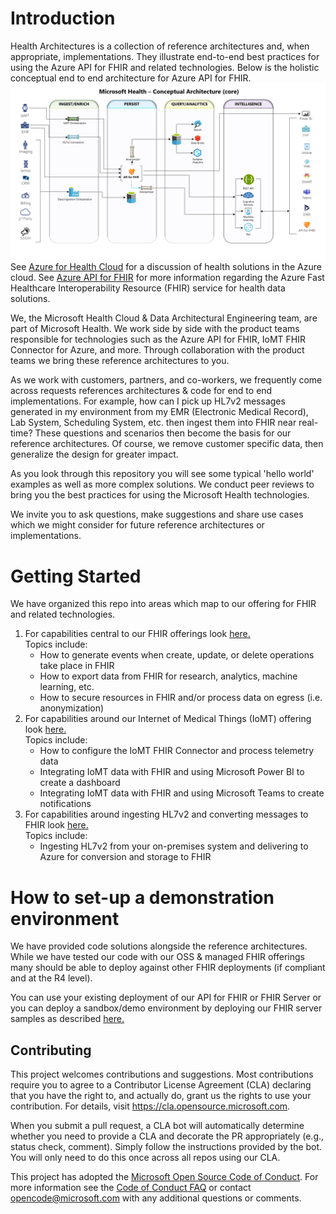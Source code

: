 # Introduction 
Health Architectures is a collection of reference architectures and, when appropriate, implementations. They illustrate end-to-end best practices for using the Azure API for FHIR and related technologies. Below is the holistic conceptual end to end architecture for Azure API for FHIR.
![Microsoft Health Concecptual](./ConceptualArchitectureCore.png)
See [Azure for Health Cloud](https://azure.microsoft.com/en-us/industries/healthcare/) for a discussion of health solutions in the Azure cloud.  See [Azure API for FHIR](https://azure.microsoft.com/en-us/services/azure-api-for-fhir/) for more information regarding the Azure Fast Healthcare Interoperability Resource (FHIR) service for health data solutions.

We, the Microsoft Health Cloud & Data Architectural Engineering team, are part of Microsoft Health. We work side by side with the product teams responsible for technologies such as the Azure API for FHIR, IoMT FHIR Connector for Azure, and more. Through collaboration with the product teams we bring these reference architectures to you.

As we work with customers, partners, and co-workers, we frequently come across requests references architectures & code for end to end implementations. For example, how can I pick up HL7v2 messages generated in my environment from my EMR (Electronic Medical Record), Lab System, Scheduling System, etc. then ingest them into FHIR near real-time? These questions and scenarios then become the basis for our reference architectures. Of course, we remove customer specific data, then generalize the design for greater impact.

As you look through this repository you will see some typical 'hello world' examples as well as more complex solutions. We conduct peer reviews to bring you the best practices for using the Microsoft Health technologies.

We invite you to ask questions, make suggestions and share use cases which we might consider for future reference architectures or implementations.


# Getting Started
We have organized this repo into areas which map to our offering for FHIR and related technologies.

1.  For capabilities central to our FHIR offerings look [here.](http://github.com/microsoft/health-architectures/tree/master/FHIR)  
Topics include:  
    *   How to generate events when create, update, or delete operations take place in FHIR
    *   How to export data from FHIR for research, analytics, machine learning, etc.  
    *   How to secure resources in FHIR and/or process data on egress (i.e. anonymization)
2.  For capabilities around our Internet of Medical Things (IoMT) offering look [here.](http://github.com/microsoft/health-architectures/tree/master/IoMT)  
Topics include:  
    *   How to configure the IoMT FHIR Connector and process telemetry data  
    *   Integrating IoMT data with FHIR and using Microsoft Power BI to create a dashboard  
    *   Integrating IoMT data with FHIR and using Microsoft Teams to create notifications
3.  For capabilities around ingesting HL7v2 and converting messages to FHIR look [here.](http://github.com/microsoft/health-architectures/tree/master/HL7Conversion)  
Topics include:  
    *   Ingesting HL7v2 from your on-premises system and delivering to Azure for conversion and storage to FHIR   
 

# How to set-up a demonstration environment
We have provided code solutions alongside the reference architectures. While we have tested our code with our OSS & managed FHIR offerings many should be able to deploy against other FHIR deployments (if compliant and at the R4 level).

You can use your existing deployment of our API for FHIR or FHIR Server or you can deploy a sandbox/demo environment by deploying our FHIR server samples as described [here.](http://aka.ms/fhircore)

## Contributing

This project welcomes contributions and suggestions.  Most contributions require you to agree to a
Contributor License Agreement (CLA) declaring that you have the right to, and actually do, grant us
the rights to use your contribution. For details, visit https://cla.opensource.microsoft.com.

When you submit a pull request, a CLA bot will automatically determine whether you need to provide
a CLA and decorate the PR appropriately (e.g., status check, comment). Simply follow the instructions
provided by the bot. You will only need to do this once across all repos using our CLA.

This project has adopted the [Microsoft Open Source Code of Conduct](https://opensource.microsoft.com/codeofconduct/).
For more information see the [Code of Conduct FAQ](https://opensource.microsoft.com/codeofconduct/faq/) or
contact [opencode@microsoft.com](mailto:opencode@microsoft.com) with any additional questions or comments.